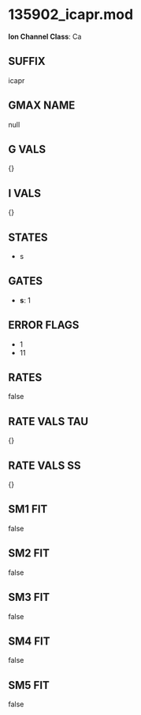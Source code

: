 # 135902_icapr.mod

**Ion Channel Class**: Ca

## SUFFIX

icapr

## GMAX NAME

null

## G VALS

{}

## I VALS

{}

## STATES

- s

## GATES

- **s**: 1

## ERROR FLAGS

- 1
- 11

## RATES

false

## RATE VALS TAU

{}

## RATE VALS SS

{}

## SM1 FIT

false

## SM2 FIT

false

## SM3 FIT

false

## SM4 FIT

false

## SM5 FIT

false
